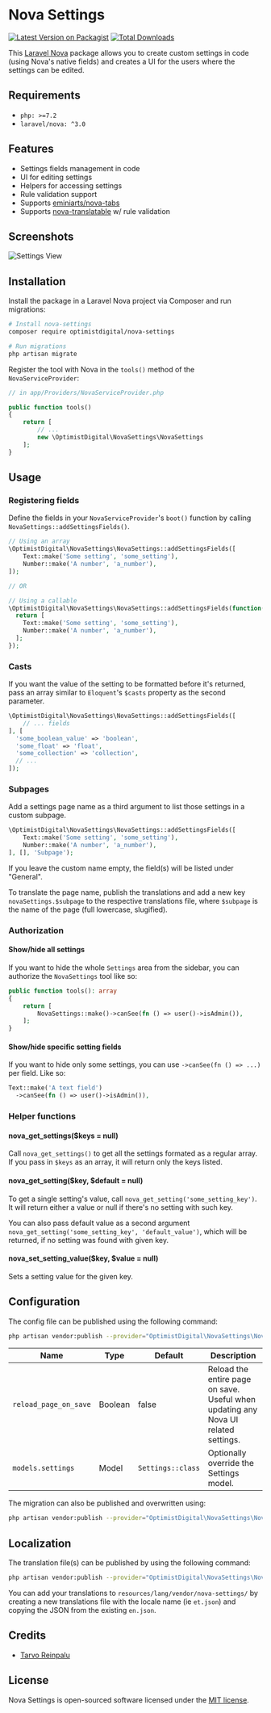 # Nova Settings

[![Latest Version on Packagist](https://img.shields.io/packagist/v/optimistdigital/nova-settings.svg?style=flat-square)](https://packagist.org/packages/optimistdigital/nova-settings)
[![Total Downloads](https://img.shields.io/packagist/dt/optimistdigital/nova-settings.svg?style=flat-square)](https://packagist.org/packages/optimistdigital/nova-settings)

This [Laravel Nova](https://nova.laravel.com) package allows you to create custom settings in code (using Nova's native fields) and creates a UI for the users where the settings can be edited.

## Requirements

- `php: >=7.2`
- `laravel/nova: ^3.0`

## Features

- Settings fields management in code
- UI for editing settings
- Helpers for accessing settings
- Rule validation support
- Supports [eminiarts/nova-tabs](https://github.com/eminiarts/nova-tabs)
- Supports [nova-translatable](https://github.com/optimistdigital/nova-translatable) w/ rule validation

## Screenshots

![Settings View](docs/index.png)

## Installation

Install the package in a Laravel Nova project via Composer and run migrations:

```bash
# Install nova-settings
composer require optimistdigital/nova-settings

# Run migrations
php artisan migrate
```

Register the tool with Nova in the `tools()` method of the `NovaServiceProvider`:

```php
// in app/Providers/NovaServiceProvider.php

public function tools()
{
    return [
        // ...
        new \OptimistDigital\NovaSettings\NovaSettings
    ];
}
```

## Usage

### Registering fields

Define the fields in your `NovaServiceProvider`'s `boot()` function by calling `NovaSettings::addSettingsFields()`.

```php
// Using an array
\OptimistDigital\NovaSettings\NovaSettings::addSettingsFields([
    Text::make('Some setting', 'some_setting'),
    Number::make('A number', 'a_number'),
]);

// OR

// Using a callable
\OptimistDigital\NovaSettings\NovaSettings::addSettingsFields(function() {
  return [
    Text::make('Some setting', 'some_setting'),
    Number::make('A number', 'a_number'),
  ];
});
```

### Casts

If you want the value of the setting to be formatted before it's returned, pass an array similar to `Eloquent`'s `$casts` property as the second parameter.

```php
\OptimistDigital\NovaSettings\NovaSettings::addSettingsFields([
    // ... fields
], [
  'some_boolean_value' => 'boolean',
  'some_float' => 'float',
  'some_collection' => 'collection',
  // ...
]);
```

### Subpages

Add a settings page name as a third argument to list those settings in a custom subpage.

```php
\OptimistDigital\NovaSettings\NovaSettings::addSettingsFields([
    Text::make('Some setting', 'some_setting'),
    Number::make('A number', 'a_number'),
], [], 'Subpage');
```

If you leave the custom name empty, the field(s) will be listed under "General".

To translate the page name, publish the translations and add a new key `novaSettings.$subpage` to the respective translations file, where `$subpage` is the name of the page (full lowercase, slugified).

### Authorization

#### Show/hide all settings

If you want to hide the whole `Settings` area from the sidebar, you can authorize the `NovaSettings` tool like so:

```php
public function tools(): array
{
    return [
        NovaSettings::make()->canSee(fn () => user()->isAdmin()),
    ];
}
```

#### Show/hide specific setting fields

If you want to hide only some settings, you can use `->canSee(fn () => ...)` per field. Like so:

```php
Text::make('A text field')
  ->canSee(fn () => user()->isAdmin()),
```

### Helper functions

#### nova_get_settings(\$keys = null)

Call `nova_get_settings()` to get all the settings formated as a regular array. If you pass in `$keys` as an array, it will return only the keys listed.

#### nova_get_setting(\$key, \$default = null)

To get a single setting's value, call `nova_get_setting('some_setting_key')`. It will return either a value or null if there's no setting with such key.

You can also pass default value as a second argument `nova_get_setting('some_setting_key', 'default_value')`, which will be returned, if no setting was found with given key.

#### nova_set_setting_value(\$key, \$value = null)

Sets a setting value for the given key.

## Configuration

The config file can be published using the following command:

```bash
php artisan vendor:publish --provider="OptimistDigital\NovaSettings\NovaSettingsServiceProvider" --tag="config"
```

| Name                  | Type    | Default           | Description                                                                        |
| --------------------- | ------- | ----------------- | ---------------------------------------------------------------------------------- |
| `reload_page_on_save` | Boolean | false             | Reload the entire page on save. Useful when updating any Nova UI related settings. |
| `models.settings`     | Model   | `Settings::class` | Optionally override the Settings model.                                            |

The migration can also be published and overwritten using:

```bash
php artisan vendor:publish --provider="OptimistDigital\NovaSettings\NovaSettingsServiceProvider" --tag="migrations"
```

## Localization

The translation file(s) can be published by using the following command:

```bash
php artisan vendor:publish --provider="OptimistDigital\NovaSettings\NovaSettingsServiceProvider" --tag="translations"
```

You can add your translations to `resources/lang/vendor/nova-settings/` by creating a new translations file with the locale name (ie `et.json`) and copying the JSON from the existing `en.json`.

## Credits

- [Tarvo Reinpalu](https://github.com/Tarpsvo)

## License

Nova Settings is open-sourced software licensed under the [MIT license](LICENSE.md).
